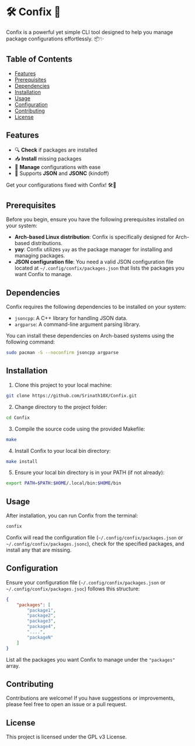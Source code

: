 # 🛠️ Confix 🚀

Confix is a powerful yet simple CLI tool designed to help you manage package configurations effortlessly. 📦✨

## Table of Contents

- [Features](#features)
- [Prerequisites](#prerequisites)
- [Dependencies](#dependencies)
- [Installation](#installation)
- [Usage](#usage)
- [Configuration](#configuration)
- [Contributing](#contributing)
- [License](#license)

## Features

- 🔍 **Check** if packages are installed
- 📥 **Install** missing packages
- 📝 **Manage** configurations with ease
- 🌟 Supports **JSON** and **JSONC** (kindoff)

Get your configurations fixed with Confix! 🛠️🔧

## Prerequisites

Before you begin, ensure you have the following prerequisites installed on your system:

- **Arch-based Linux distribution**: Confix is specifically designed for Arch-based distributions.
- **yay**: Confix utilizes `yay` as the package manager for installing and managing packages.
- **JSON configuration file**: You need a valid JSON configuration file located at `~/.config/confix/packages.json` that lists the packages you want Confix to manage.

## Dependencies

Confix requires the following dependencies to be installed on your system:

- `jsoncpp`: A C++ library for handling JSON data.
- `argparse`: A command-line argument parsing library.

You can install these dependencies on Arch-based systems using the following command:

```bash
sudo pacman -S --noconfirm jsoncpp argparse
```

## Installation

1. Clone this project to your local machine:

```bash
git clone https://github.com/Srinath10X/Confix.git
```

2. Change directory to the project folder:

```bash
cd Confix
```

3. Compile the source code using the provided Makefile:

```bash
make
```

4. Install Confix to your local bin directory:

```bash
make install
```

5. Ensure your local bin directory is in your PATH (if not already):

```bash
export PATH=$PATH:$HOME/.local/bin:$HOME/bin
```

## Usage

After installation, you can run Confix from the terminal:

```bash
confix
```

Confix will read the configuration file (`~/.config/confix/packages.json` or `~/.config/confix/packages.jsonc`), check for the specified packages, and install any that are missing.

## Configuration

Ensure your configuration file (`~/.config/confix/packages.json` or `~/.config/confix/packages.jsoc`) follows this structure:

```json
{
	"packages": [
		"package1",
		"package2",
		"package3",
		"package4",
		"....",
		"packageN"
	]
}
```

List all the packages you want Confix to manage under the `"packages"` array.

## Contributing

Contributions are welcome! If you have suggestions or improvements, please feel free to open an issue or a pull request.

## License

This project is licensed under the GPL v3 License.
